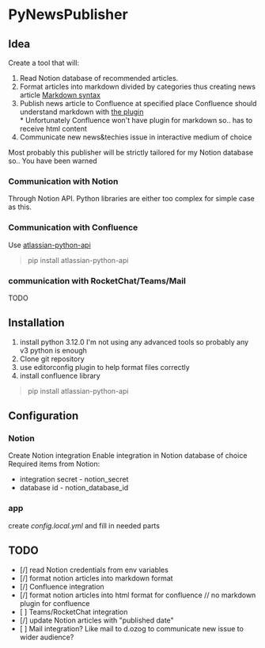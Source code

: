 # PyNewsPublisher

## Idea

Create a tool that will:
1. Read Notion database of recommended articles.
2. Format articles into markdown divided by categories thus creating news article
    [Markdown syntax](https://www.markdownguide.org/basic-syntax/)
3. Publish news article to Confluence at specified place
    Confluence should understand markdown with [the plugin](https://marketplace.atlassian.com/apps/1211438/markdown-macro-html-plantuml-latex-diagrams-open-api?hosting=server&tab=overview)  
    \* Unfortunately Confluence won't have plugin for markdown so.. has to receive html content
4. Communicate new news&techies issue in interactive medium of choice

Most probably this publisher will be strictly tailored for my Notion database so.. You have been warned


### Communication with Notion

Through Notion API. Python libraries are either too complex for simple case as this.

### Communication with Confluence

Use [atlassian-python-api](https://atlassian-python-api.readthedocs.io/index.html)
> pip install atlassian-python-api

### communication with RocketChat/Teams/Mail

TODO

## Installation

1. install python 3.12.0
I'm not using any advanced tools so probably any v3 python is enough
2. Clone git repository
3. use editorconfig plugin to help format files correctly
4. install confluence library  
> pip install atlassian-python-api

## Configuration

### Notion

Create Notion integration
Enable integration in Notion database of choice
Required items from Notion:
- integration secret - notion_secret
- database id - notion_database_id

### app

create _config.local.yml_ and fill in needed parts

## TODO

- \[/] read Notion credentials from env variables
- \[/] format notion articles into markdown format
- \[/] Confluence integration
- \[/] format notion articles into html format for confluence // no markdown plugin for confluence
- \[ ] Teams/RocketChat integration
- \[/] update Notion articles with "published date"
- \[ ] Mail integration? Like mail to d.ozog to communicate new issue to wider audience?
